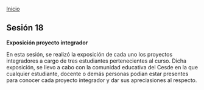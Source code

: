 <!-- No borrar o modificar -->
[Inicio](./index.md)

## Sesión 18 


**Exposición proyecto integrador**

En esta sesión, se realizó la exposición de cada uno los proyectos integradores a cargo de tres estudiantes pertenecientes al curso. Dicha
exposición, se llevo a cabo con la comunidad educativa del Cesde en la que cualquier estudiante, docente o demás personas podian estar
presentes para conocer cada proyecto integrador y dar sus apreciasiones al respecto.  

